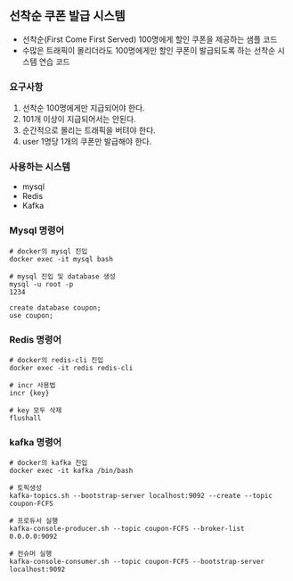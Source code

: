 ## 선착순 쿠폰 발급 시스템

 - 선착순(First Come First Served) 100명에게 할인 쿠폰을 제공하는 샘플 코드
 - 수많은 트래픽이 몰리더라도 100명에게만 할인 쿠폰이 발급되도록 하는 선착순 시스템 연습 코드

### 요구사항
1. 선착순 100명에게만 지급되어야 한다.
2. 101개 이상이 지급되어서는 안된다.
3. 순간적으로 몰리는 트래픽을 버텨야 한다.
4. user 1명당 1개의 쿠폰만 발급해야 한다.

### 사용하는 시스템

- mysql
- Redis
- Kafka

### Mysql 명령어
```shell
# docker의 mysql 진입
docker exec -it mysql bash

# mysql 진입 및 database 생성
mysql -u root -p
1234

create database coupon;
use coupon;
```

### Redis 명령어
```shell
# docker의 redis-cli 진입
docker exec -it redis redis-cli

# incr 사용법
incr {key}

# key 모두 삭제
flushall
```

### kafka 명령어
```shell
# docker의 kafka 진입
docker exec -it kafka /bin/bash

# 토픽생성
kafka-topics.sh --bootstrap-server localhost:9092 --create --topic coupon-FCFS

# 프로듀서 실행
kafka-console-producer.sh --topic coupon-FCFS --broker-list 0.0.0.0:9092

# 컨슈머 실행
kafka-console-consumer.sh --topic coupon-FCFS --bootstrap-server localhost:9092
```
